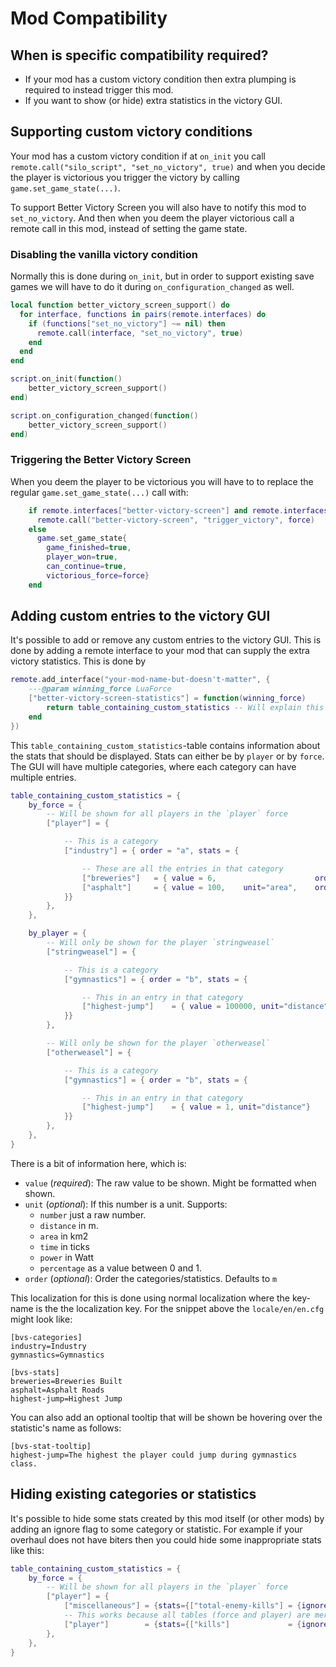 # Mod Compatibility

## When is specific compatibility required?

- If your mod has a custom victory condition then extra plumping is required to instead trigger this mod.
- If you want to show (or hide) extra statistics in the victory GUI.

## Supporting custom victory conditions 

Your mod has a custom victory condition if at `on_init` you call `remote.call("silo_script", "set_no_victory", true)` and when you decide the player is victorious you trigger the victory by calling `game.set_game_state(...)`.

To support Better Victory Screen you will also have to notify this mod to `set_no_victory`. And then when you deem the player victorious call a remote call in this mod, instead of setting the game state.

### Disabling the vanilla victory condition 

Normally this is done during `on_init`, but in order to support existing save games we will have to do it during `on_configuration_changed` as well. 

```lua
local function better_victory_screen_support() do
  for interface, functions in pairs(remote.interfaces) do
    if (functions["set_no_victory"] ~= nil) then
      remote.call(interface, "set_no_victory", true)
    end
  end
end

script.on_init(function()
    better_victory_screen_support()
end)

script.on_configuration_changed(function()
    better_victory_screen_support()
end)
```

### Triggering the Better Victory Screen

When you deem the player to be victorious you will have to to replace the regular `game.set_game_state(...)` call with:

```lua
    if remote.interfaces["better-victory-screen"] and remote.interfaces["better-victory-screen"]["trigger_victory"] then
      remote.call("better-victory-screen", "trigger_victory", force)
    else
      game.set_game_state{
        game_finished=true, 
        player_won=true,
	    can_continue=true, 
        victorious_force=force}
    end
```

## Adding custom entries to the victory GUI

It's possible to add or remove any custom entries to the victory GUI. This is done by adding a remote interface to your mod that can supply the extra victory statistics. This is done by

```lua
remote.add_interface("your-mod-name-but-doesn't-matter", {
    ---@param winning_force LuaForce
    ["better-victory-screen-statistics"] = function(winning_force)
        return table_containing_custom_statistics -- Will explain this now
    end
})
```

This `table_containing_custom_statistics`-table contains information about the stats that should be displayed. Stats can either be by `player` or by `force`. The GUI will have multiple categories, where each category can have multiple entries.

```lua
table_containing_custom_statistics = {
    by_force = {
        -- Will be shown for all players in the `player` force
        ["player"] = {

            -- This is a category
            ["industry"] = { order = "a", stats = {

                -- These are all the entries in that category
                ["breweries"]   = { value = 6,                      order="a" },
                ["asphalt"]     = { value = 100,    unit="area",    order="b" },
            }}
        },
    },

    by_player = {
        -- Will only be shown for the player `stringweasel`
        ["stringweasel"] = {

            -- This is a category
            ["gymnastics"] = { order = "b", stats = {

                -- This in an entry in that category
                ["highest-jump"]    = { value = 100000, unit="distance"}
            }}
        },

        -- Will only be shown for the player `otherweasel`
        ["otherweasel"] = {

            -- This is a category
            ["gymnastics"] = { order = "b", stats = {

                -- This in an entry in that category
                ["highest-jump"]    = { value = 1, unit="distance"}
            }}
        },
    },
}
```

There is a bit of information here, which is:
- `value` (_required_): The raw value to be shown. Might be formatted when shown.
- `unit` (_optional_): If this number is a unit. Supports:
    - `number` just a raw number.
    - `distance` in m.
    - `area` in km2
    - `time` in ticks
    - `power` in Watt
    - `percentage` as a value between 0 and 1.
- `order` (_optional_): Order the categories/statistics. Defaults to `m`

This localization for this is done using normal localization where the key-name is the the localization key. For the snippet above the `locale/en/en.cfg` might look like:

```
[bvs-categories]
industry=Industry
gymnastics=Gymnastics

[bvs-stats]
breweries=Breweries Built
asphalt=Asphalt Roads
highest-jump=Highest Jump
```

You can also add an optional tooltip that will be shown be hovering over the statistic's name as follows:
```
[bvs-stat-tooltip]
highest-jump=The highest the player could jump during gymnastics class.
```

## Hiding existing categories or statistics

It's possible to hide some stats created by this mod itself (or other mods) by adding an ignore flag to some category or statistic. For example if your overhaul does not have biters then you could hide some inappropriate stats like this:

```lua
table_containing_custom_statistics = {
    by_force = {
        -- Will be shown for all players in the `player` force
        ["player"] = {
            ["miscellaneous"] = {stats={["total-enemy-kills"] = {ignore=true}}},
            -- This works because all tables (force and player) are merged before displaying 
            ["player"]        = {stats={["kills"]             = {ignore=true}}},
        },
    },
}
```